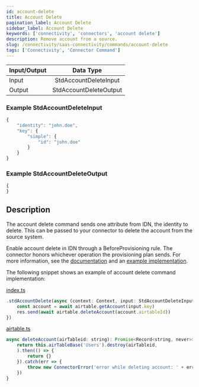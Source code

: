 ```yaml
---
id: account-delete
title: Account Delete
pagination_label: Account Delete
sidebar_label: Account Delete
keywords: ['connectivity', 'connectors', 'account delete']
description: Remove account from a source.
slug: /connectivity/saas-connectivity/commands/account-delete
tags: ['Connectivity', 'Connector Command']
---
```


| Input/Output |       Data Type        |
| :----------- | :--------------------: |
| Input        | StdAccountDeleteInput  |
| Output       | StdAccountDeleteOutput |

### Example StdAccountDeleteInput

```javascript
{
    "identity": "john.doe",
    "key": {
        "simple": {
            "id": "john.doe"
        }
    }
}
```

### Example StdAccountDeleteOutput

```javascript
{
}
```

## Description

The account delete command sends one attribute from IDN, the identity to delete. This can be passed to your connector to delete the account from the source system.

Enable account delete in IDN through a BeforeProvisioning rule. The connector honors whichever operation the provisioning plan sends. For more information, see the [documentation](https://community.sailpoint.com/t5/IdentityNow-Articles/IdentityNow-Rule-Guide/ta-p/76665) and an [example implementation](https://community.sailpoint.com/t5/IdentityNow-Wiki/IdentityNow-Rule-Guide-Before-Provisioning-Rule/ta-p/77415).

The following snippet shows an example of account delete command implementation:

[index.ts](https://github.com/sailpoint-oss/airtable-example-connector/blob/main/src/index.ts)

```javascript
.stdAccountDelete(async (context: Context, input: StdAccountDeleteInput, res: Response<StdAccountDeleteOutput>) => {
    const account = await airtable.getAccount(input.key)
    res.send(await airtable.deleteAccount(account.airtableId))
})
```

[airtable.ts](https://github.com/sailpoint-oss/airtable-example-connector/blob/main/src/airtable.ts)

```javascript
async deleteAccount(airTableid: string): Promise<Record<string, never>> {
    return this.airTableBase('Users').destroy(airTableid,
    ).then(() => {
        return {}
    }).catch(err => {
        throw new ConnectorError('error while deleting account: ' + err)
    })
}
```
